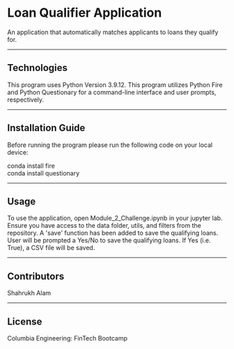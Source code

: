 # Loan Qualifier Application

An application that automatically matches applicants to loans they qualify for. 

---

## Technologies

This program uses Python Version 3.9.12. This program utilizes Python Fire and Python Questionary for a command-line interface and user prompts, respectively. 

---

## Installation Guide

Before running the program please run the following code on your local device:  

conda install fire  
conda install questionary

---

## Usage

To use the application, open Module_2_Challenge.ipynb in your jupyter lab. Ensure you have access to the data folder, utils, and filters from the repository. A 'save' function has been added to save the qualifying loans. User will be prompted a Yes/No to save the qualifying loans. If Yes (i.e. True), a CSV file will be saved.

---

## Contributors

Shahrukh Alam

---

## License

Columbia Engineering: FinTech Bootcamp